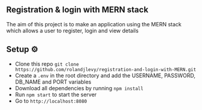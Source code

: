 ## Registration & login with MERN stack

The aim of this project is to make an application using the MERN stack which allows a user to register, login and view details

## Setup ⚙️

- Clone this repo `git clone https://github.com/rolandjlevy/registration-and-login-with-MERN.git`
- Create a `.env` in the root directory and add the USERNAME, PASSWORD, DB_NAME and PORT variables
- Download all dependencies by running `npm install`
- Run `npm start` to start the server
- Go to `http://localhost:8080`
